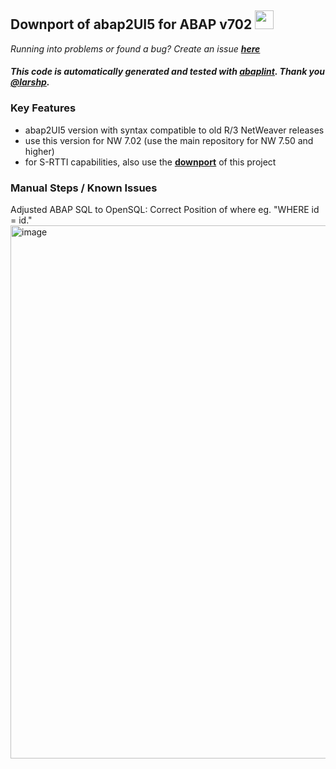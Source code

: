 ## Downport of abap2UI5 for ABAP v702 <img src="https://github.com/abap2UI5/abap2UI5/assets/102328295/52ac0bb6-a219-4e9d-9e4f-62698dab3063" width="30">
_Running into problems or found a bug? Create an issue [**here**](https://github.com/abap2UI5/abap2UI5/issues)_
#### _This code is automatically generated and tested with [abaplint](https://abaplint.org/). Thank you [@larshp](https://github.com/larshp)._
### Key Features
* abap2UI5 version with syntax compatible to old R/3 NetWeaver releases
* use this version for NW 7.02 (use the main repository for NW 7.50 and higher)
* for S-RTTI capabilities, also use the [**downport**](https://github.com/sandraros/S-RTTI/tree/7.50) of this project

### Manual Steps / Known Issues
Adjusted ABAP SQL to OpenSQL: Correct Position of where eg. "WHERE id = id."  <br>
<img width="853" alt="image" src="https://github.com/abap2UI5/abap2UI5-downport/assets/102328295/4f35fe67-1816-4ea7-adb2-b6dc31545806">
<br>
